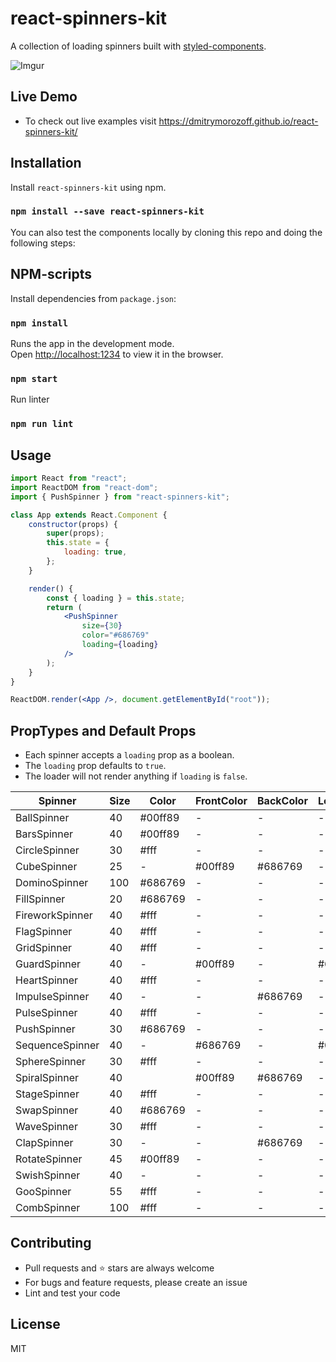 # react-spinners-kit

A collection of loading spinners built with [styled-components](https://styled-components.com).

![Imgur](https://i.imgur.com/T4g6UZw.gif)

## Live Demo

-   To check out live examples visit https://dmitrymorozoff.github.io/react-spinners-kit/

## Installation

Install `react-spinners-kit` using npm.

### `npm install --save react-spinners-kit`

You can also test the components locally by cloning this repo and doing the following steps:

## NPM-scripts

Install dependencies from `package.json`:

### `npm install`

Runs the app in the development mode.<br>
Open [http://localhost:1234](http://localhost:1234) to view it in the browser.

### `npm start`

Run linter

### `npm run lint`

## Usage

```jsx
import React from "react";
import ReactDOM from "react-dom";
import { PushSpinner } from "react-spinners-kit";

class App extends React.Component {
    constructor(props) {
        super(props);
        this.state = {
            loading: true,
        };
    }

    render() {
        const { loading } = this.state;
        return (
            <PushSpinner
                size={30}
                color="#686769"
                loading={loading}
            />
        );
    }
}

ReactDOM.render(<App />, document.getElementById("root"));
```

## PropTypes and Default Props

- Each spinner accepts a `loading` prop as a boolean. 
- The `loading` prop defaults to `true`.
- The loader will not render anything if `loading` is `false`. 

| Spinner         | Size | Color   | FrontColor | BackColor | LeftColor | TopColor | FirstColor | SecondColor |
| --------------- | ---- | ------- | ---------- | --------- | --------- | -------- | ---------- | ----------- |
| BallSpinner     | 40   | #00ff89 | -          | -         | -         | -        | -          | -           |
| BarsSpinner     | 40   | #00ff89 | -          | -         | -         | -        | -          | -           |
| CircleSpinner   | 30   | #fff    | -          | -         | -         | -        | -          | -           |
| CubeSpinner     | 25   | -       | #00ff89    | #686769   | -         | -        | -          | -           |
| DominoSpinner   | 100  | #686769 | -          | -         | -         | -        | -          | -           |
| FillSpinner     | 20   | #686769 | -          | -         | -         | -        | -          | -           |
| FireworkSpinner | 40   | #fff    | -          | -         | -         | -        | -          | -           |
| FlagSpinner     | 40   | #fff    | -          | -         | -         | -        | -          | -           |
| GridSpinner     | 40   | #fff    | -          | -         | -         | -        | -          | -           |
| GuardSpinner    | 40   | -       | #00ff89    | -         | #686769   | -        | -          | -           |
| HeartSpinner    | 40   | #fff    | -          | -         | -         | -        | -          | -           |
| ImpulseSpinner  | 40   | -       | -          | #686769   | -         | #00ff89  | -          | -           |
| PulseSpinner    | 40   | #fff    | -          | -         | -         | -        | -          | -           |
| PushSpinner     | 30   | #686769 | -          | -         | -         | -        | -          | -           |
| SequenceSpinner | 40   | -       | #686769    | -         | #00ff89   | -        | -          | -           |
| SphereSpinner   | 30   | #fff    | -          | -         | -         | -        | -          | -           |
| SpiralSpinner   | 40   |         | #00ff89    | #686769   | -         | -        | -          | -           |
| StageSpinner    | 40   | #fff    | -          | -         | -         | -        | -          | -           |
| SwapSpinner     | 40   | #686769 | -          | -         | -         | -        | -          | -           |
| WaveSpinner     | 30   | #fff    | -          | -         | -         | -        | -          | -           |
| ClapSpinner     | 30   | -       | -          | #686769   | -         | #00ff89  | -          | -           |
| RotateSpinner   | 45   | #00ff89 | -          | -         | -         | -        | -          | -           |
| SwishSpinner    | 40   | -       | -          | -         | -         | -        | #4b4c56    | #fff        |
| GooSpinner      | 55   | #fff    | -          | -         | -         | -        | -          | -           |
| CombSpinner     | 100  | #fff    | -          | -         | -         | -        | -          | -           |

## Contributing

- Pull requests and ⭐ stars are always welcome
- For bugs and feature requests, please create an issue
- Lint and test your code

## License

MIT
